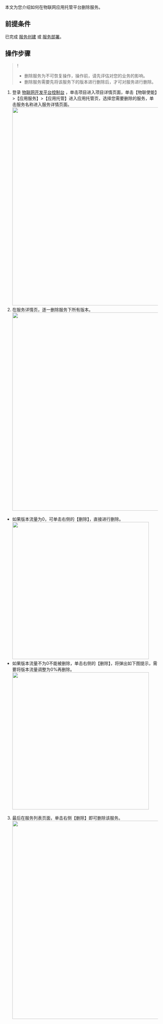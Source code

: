 

本文为您介绍如何在物联网应用托管平台删除服务。

## 前提条件
已完成 [服务创建](https://cloud.tencent.com/document/product/1081/50044) 或 [服务部署](https://cloud.tencent.com/document/product/1081/50045)。

## 操作步骤
>!
>- 删除服务为不可恢复操作，操作前，请先评估对您的业务的影响。
>- 删除服务需要先将该服务下的版本进行删除后，才可对服务进行删除。
>
1. 登录 [物联网开发平台控制台](https://console.cloud.tencent.com/iotexplorer) ，单击项目进入项目详情页面，单击【物联使能】>【应用服务】>【应用托管】进入应用托管页，选择您需要删除的服务，单击服务名称进入服务详情页面。
<img src="https://main.qcloudimg.com/raw/f5d155feaa9616d653e5bc47d552eabb.png" style="width: 650px;"></img>
2. 在服务详情页，逐一删除服务下所有版本。
<img src="https://main.qcloudimg.com/raw/9be8dc63a8c0ef992887a482a4c1e9fb.png" style="width: 650px;"></img>
 - 如果版本流量为0，可单击右侧的【删除】，直接进行删除。
	<img src="https://main.qcloudimg.com/raw/7b3b0297ad7c62605235be68696a3193.png" style="width: 450px;"></img>
 - 如果版本流量不为0不能被删除，单击右侧的【删除】，将弹出如下图提示，需要将版本流量调整为0%再删除。
		<img src="https://main.qcloudimg.com/raw/ae3b633ed477095d05dc250a918375be.png" style="width: 450px;"></img>
3. 最后在服务列表页面，单击右侧【删除】即可删除该服务。
<img src="https://main.qcloudimg.com/raw/0c4bfe2d42a6bccc7677e1325b9a4275.png" style="width: 650px;"></img>



